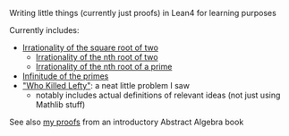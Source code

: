 Writing little things (currently just proofs) in Lean4 for learning purposes

Currently includes:
- [Irrationality of the square root of two](Misc/SqrtTwoIrrational.lean)
    - [Irrationality of the nth root of two](Misc/NrtTwoIrrational.lean)
    - [Irrationality of the nth root of a prime](Misc/NrtPrimeIrrational.lean)
- [Infinitude of the primes](Misc/InfPrimes.lean)
- ["Who Killed Lefty"](Misc/WhoKilledLefty.lean): a neat little problem I saw
    - notably includes actual definitions of relevant ideas (not just using Mathlib stuff)

See also [my proofs](https://github.com/TheCob11/PaulinIntroToAbstractAlgebra) from an introductory Abstract Algebra book
